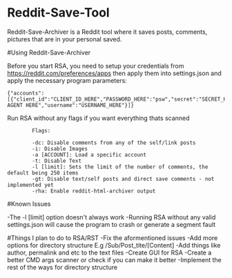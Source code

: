# Reddit-Save-Tool

Reddit-Save-Archiver is a Reddit tool where it saves posts, comments, pictures that are in your personal saved.

#Using Reddit-Save-Archiver

Before you start RSA, you need to setup your credentials from https://reddit.com/preferences/apps then apply them into settings.json and apply the necessary program parameters:
```
{"accounts": [{"client_id":"CLIENT_ID_HERE","PASSWORD_HERE":"psw","secret":"SECRET_HERE","user_agent":"USER AGENT HERE","username":"USERNAME_HERE"}]}
```

Run RSA without any flags if you want everything thats scanned
```
		Flags:

		-dc: Disable comments from any of the self/link posts
		-i: Disable Images
		-a [ACCOUNT]: Load a specific account
		-t: Disable Text
		-l [limit]: Sets the limit of the number of comments, the default being 250 items
		-gt: Disable text/self posts and direct save comments - not implemented yet
		-rha: Enable reddit-html-archiver output
```
   
#Known Issues

-The -l [limit] option doesn't always work
-Running RSA without any valid settings.json will cause the program to crash or generate a segment fault


#Things I plan to do to RSA/RST
-Fix the aformentioned issues
-Add more options for directory structure E.g /Sub/Post_tite/[Content]
-Add things like author, permalink and etc to the text files
-Create GUI for RSA
-Create a better CMD args scanner or check if you can make it better
-Implement the rest of the ways for directory structure

